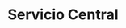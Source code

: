 ---
title: "Servicio Central"
url: /ciudad-autonoma-de-buenos-aires/servicio-central/
shop: Eisenwaren
---